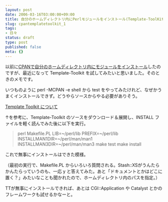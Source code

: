```yaml
---
layout: post
date: 2006-03-16T03:00:00+09:00
title: 自分のホームディレクトリ内にPerlモジュールをインストール(Template-ToolKit編)
slug: cpantemplatetoolkit_1
tags:
- 日々
status: draft
type: post
published: false
meta: {}
---
```

以前に<a href="/blog/2005/11/cpan.html" title="wolog: CPANで自分のホームディレクトリ内にモジュールをインストール">CPANで自分のホームディレクトリ内にモジュールをインストール</a>したのですが、最近になって Template-Toolkit を試してみたいと思いました。そのときのメモです。

いつものように perl -MCPAN -e shell から test をやってみたけれど、なぜかうまくインストールできず。どうやらソースからやる必要がありそう。

<a href="http://www.sea-bird.org/doc/Solaris8/Perl_2.html" title="Template Toolkit について">Template Toolkit について</a>

↑を参考に、Template-Toolkit のソースをダウンロード＆展開し、INSTALL ファイルを軽く読んでみた後に以下を実行。
<blockquote>perl Makefile.PL LIB=~/perl/lib PREFIX=~/perl/lib INSTALLMAN1DIR=~/perl/man/man1 INSTALLMAN3DIR=~/perl/man/man3
make test
make install
</blockquote>
これで無事にインストールはできた模様。

（最初の実行で、Makefile.PL からいろいろ質問される。Stash::XSがうんたらかんたらっていうのも、一応 y と答えてみた。あと「ドキュメントとかはどこに置く？」みたいなことも聞かれたので、ホームディレクトリ内のパスを指定。）

TTが無事にインストールできれば、あとは CGI::Application や Catalyst とかのフレームワークも試せるかなーと。
